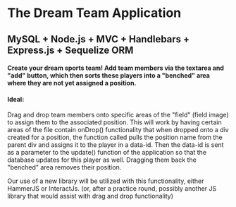 # The Dream Team Application

## MySQL + Node.js + MVC + Handlebars + Express.js + Sequelize ORM


#### Create your dream sports team! Add team members via the textarea and "add" button, which then sorts these players into a "benched" area where they are not yet assigned a position.


#### Ideal:
Drag and drop team members onto specific areas of the "field" (field image) to assign them to the associated position. This will work by having certain areas of the file contain onDrop() functionality that when dropped onto a div created for a position, the function called pulls the position name from the parent div and assigns it to the player in a data-id. Then the data-id is sent as a parameter to the update() function of the application so that the database updates for this player as well. Dragging them back the "benched" area removes their position.

Our use of a new library will be utilized with this functionality, either HammerJS or InteractJs. (or, after a practice round, possibly another JS library that would assist with drag and drop functionality)
